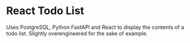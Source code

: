 # React Todo List
Uses PostgreSQL, Python FastAPI and React to display the contents of a todo list. Slightly overengineered for the sake of example.

